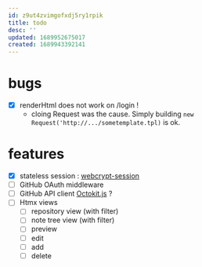 ```yaml
---
id: z9ut4zvimgofxdj5ry1rpik
title: todo
desc: ''
updated: 1689952675017
created: 1689943392141
---
```


# bugs

 - [X] renderHtml does not work on /login !
   - cloing Request was the cause. Simply building `new Request('http://.../sometemplate.tpl)` is ok.

# features


 - [X] stateless session  : [webcrypt-session](https://github.com/toyamarinyon/webcrypt-session)
 - [ ] GitHub OAuth middleware
 - [ ] GitHub API client [Octokit.js](https://github.com/octokit/octokit.js) ?
 - [ ] Htmx views
   - [ ] repository view (with filter)
   - [ ] note tree view (with filter)
   - [ ] preview 
   - [ ] edit
   - [ ] add 
   - [ ] delete